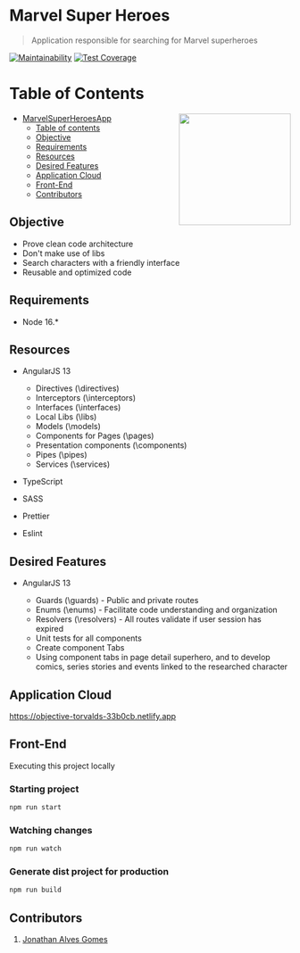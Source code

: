 # Marvel Super Heroes

> Application responsible for searching for Marvel superheroes

[![Maintainability](https://api.codeclimate.com/v1/badges/3dff969717d4fcb3c57e/maintainability)](https://codeclimate.com/github/jonathangomes17/angular-marvel-super-heroes/maintainability)
[![Test Coverage](https://api.codeclimate.com/v1/badges/3dff969717d4fcb3c57e/test_coverage)](https://codeclimate.com/github/jonathangomes17/angular-marvel-super-heroes/test_coverage)

# **Table of Contents**

<img align="right" srcset="https://imgur.com/dUDRgFF.jpeg" src="https://imgur.com/dUDRgFF.jpeg" width="200px;" />

<!--ts-->

- [MarvelSuperHeroesApp](#marvel-super-heroes-app)
  - [Table of contents](#table-of-contents)
  - [Objective](#objective)
  - [Requirements](#requirements)
  - [Resources](#resources)
  - [Desired Features](#desired-features)
  - [Application Cloud](#application-cloud)
  - [Front-End](#front-end)
  - [Contributors](#contributors)
  <!--te-->

## Objective

- Prove clean code architecture
- Don't make use of libs
- Search characters with a friendly interface
- Reusable and optimized code

## Requirements

- Node 16.\*

## Resources

- AngularJS 13

  - Directives (\directives)
  - Interceptors (\interceptors)
  - Interfaces (\interfaces)
  - Local Libs (\libs)
  - Models (\models)
  - Components for Pages (\pages)
  - Presentation components (\components)
  - Pipes (\pipes)
  - Services (\services)

- TypeScript
- SASS
- Prettier
- Eslint

## Desired Features

- AngularJS 13

  - Guards (\guards) - Public and private routes
  - Enums (\enums) -
    Facilitate code understanding and organization
  - Resolvers (\resolvers) - All routes validate if user session has expired
  - Unit tests for all components
  - Create component Tabs
  - Using component tabs in page detail superhero, and to develop comics, series stories and events linked to the researched character

## Application Cloud

https://objective-torvalds-33b0cb.netlify.app

## Front-End

Executing this project locally

### Starting project

```bash
npm run start
```

### Watching changes

```bash
npm run watch
```

### Generate dist project for production

```bash
npm run build
```

## Contributors

1. [Jonathan Alves Gomes](https://github.com/jonathangomes17)
